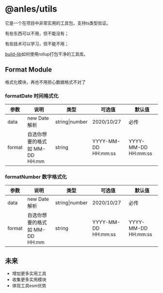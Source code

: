 # @anles/utils
它是一个在项目中非常实用的工具包，支持ts类型验证。

有些东西可以不用，但不能没有；

有些技术可以学习，但不能不用；

[build-lib](https://github.com/zmy122177638/build-lib)如何使用rollup打包干净的工具库。

## Format Module
格式化模块，再也不用担心数据格式不对了

### formatDate 时间格式化

| 参数 | 说明 | 类型 | 可选值 | 默认值 |
| - | - | - | - | - |
| data | new Date解析 | string\|number | 2020/10/27 | 必传 |
| format | 自选你想要的格式如 MM-DD HH:mm | string | YYYY-MM-DD HH:mm:ss | YYYY-MM-DD HH:mm:ss |

### formatNumber 数字格式化

| 参数 | 说明 | 类型 | 可选值 | 默认值 |
| - | - | - | - | - |
| data | new Date解析 | string\|number | 2020/10/27 | 必传 |
| format | 自选你想要的格式如 MM-DD HH:mm | string | YYYY-MM-DD HH:mm:ss | YYYY-MM-DD HH:mm:ss |


## 未来
- 增加更多实用工具
- 收集更多实用模块
- 体现工具esm优势